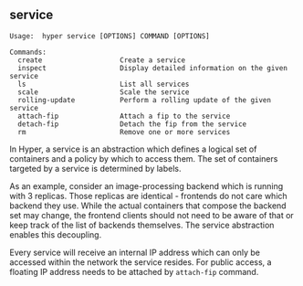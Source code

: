 ## service

    Usage:	hyper service [OPTIONS] COMMAND [OPTIONS]
    
    Commands:
      create                   Create a service
      inspect                  Display detailed information on the given service
      ls                       List all services
      scale                    Scale the service
      rolling-update           Perform a rolling update of the given service
      attach-fip               Attach a fip to the service
      detach-fip               Detach the fip from the service
      rm                       Remove one or more services

In Hyper, a service is an abstraction which defines a logical set of containers and a policy by which to access them. The set of containers targeted by a service is determined by labels.

As an example, consider an image-processing backend which is running with 3 replicas. Those replicas are identical - frontends do not care which backend they use. While the actual containers that compose the backend set may change, the frontend clients should not need to be aware of that or keep track of the list of backends themselves. The service abstraction enables this decoupling.

Every service will receive an internal IP address which can only be accessed within the network the service resides. For public access, a floating IP address needs to be attached by `attach-fip` command.
